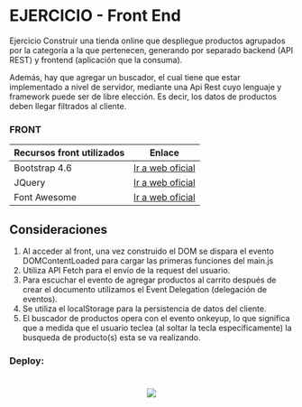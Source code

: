 # EJERCICIO - Front End

Ejercicio Construir una tienda online que despliegue productos agrupados por la categoría a la que pertenecen, generando por separado backend (API REST) y frontend (aplicación que la consuma).

Además, hay que agregar un buscador, el cual tiene que estar implementado a nivel de servidor, mediante una Api Rest cuyo lenguaje y framework puede ser de libre elección. Es decir, los datos de productos deben llegar filtrados al cliente.

### FRONT

| Recursos front utilizados | Enlace                                                                              |
| ------------------------- | ----------------------------------------------------------------------------------- |
| Bootstrap 4.6             | [Ir a web oficial](https://getbootstrap.com/docs/4.6/getting-started/introduction/) |
| JQuery                    | [Ir a web oficial](https://jquery.com/)                                             |
| Font Awesome              | [Ir a web oficial](https://fontawesome.com/)                                        |

## Consideraciones

1. Al acceder al front, una vez construido el DOM se dispara el evento DOMContentLoaded para cargar las primeras funciones del main.js
2. Utiliza API Fetch para el envío de la request del usuario.
3. Para escuchar el evento de agregar productos al carrito después de crear el documento utilizamos el Event Delegation (delegación de eventos).
4. Se utiliza el localStorage para la persistencia de datos del cliente.
5. El buscador de productos opera con el evento onkeyup, lo que significa que a medida que el usuario teclea (al soltar la tecla específicamente) la busqueda de producto(s) esta se va realizando.

### Deploy: 

<h1 align="center">
   <img src="./captura.png">
</h1>
